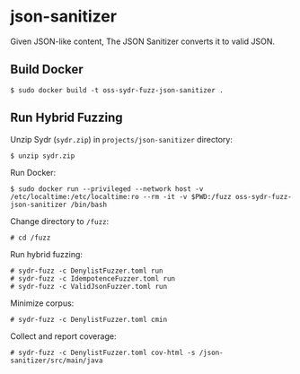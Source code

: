 # json-sanitizer

Given JSON-like content, The JSON Sanitizer converts it to valid JSON.

## Build Docker

    $ sudo docker build -t oss-sydr-fuzz-json-sanitizer .

## Run Hybrid Fuzzing

Unzip Sydr (`sydr.zip`) in `projects/json-sanitizer` directory:

    $ unzip sydr.zip

Run Docker:

    $ sudo docker run --privileged --network host -v /etc/localtime:/etc/localtime:ro --rm -it -v $PWD:/fuzz oss-sydr-fuzz-json-sanitizer /bin/bash

Change directory to `/fuzz`:

    # cd /fuzz

Run hybrid fuzzing:

    # sydr-fuzz -c DenylistFuzzer.toml run
    # sydr-fuzz -c IdempotenceFuzzer.toml run
    # sydr-fuzz -c ValidJsonFuzzer.toml run

Minimize corpus:

    # sydr-fuzz -c DenylistFuzzer.toml cmin

Collect and report coverage:

    # sydr-fuzz -c DenylistFuzzer.toml cov-html -s /json-sanitizer/src/main/java
